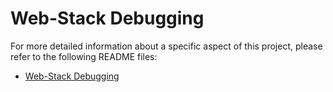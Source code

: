 # Web-Stack Debugging

For more detailed information about a specific aspect of this project, please refer to the following README files:

- [Web-Stack Debugging](../0x0D-web_stack_debugging_0/README.md)
